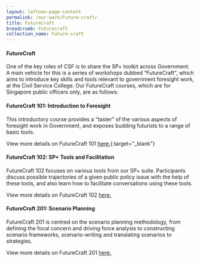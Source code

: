 ```yaml
---
layout: leftnav-page-content
permalink: /our-work/Future-craft/ 
title: Futurecraft
breadcrumb: Futurecraft
collection_name: Future-craft
---
```



#### **FutureCraft**

One of the key roles of CSF is to share the SP+ toolkit across Government. A main vehicle for this is a series of workshops dubbed “FutureCraft”, which aims to introduce key skills and tools relevant to government foresight work, at the Civil Service College. Our FutureCraft courses, which are for Singapore public officers only, are as follows:

#### **FutureCraft 101: Introduction to Foresight**

This introductory course provides  a “taster” of the various aspects of foresight work in Government, and exposes budding futurists to a range of basic tools. 

View more details on FutureCraft 101 [here.](https://www.cscollege.gov.sg/programmes/pages/display%20programme.aspx?ePID=43csqlr77lrpi9jsc776fjamhw){:target="_blank"}

#### **FutureCraft 102: SP+ Tools and Facilitation**

FutureCraft 102 focuses on various tools from our SP+ suite. Participants discuss possible trajectories of a given public policy issue with the help of these tools, and also learn how to facilitate conversations using these tools.

 View more details on FutureCraft 102 [here.](https://www.cscollege.gov.sg/programmes/Pages/Display%20Programme.aspx?ePID=8hsjspio5g699oc2ko6uvrn7vo)

#### **FutureCraft 201: Scenario Planning**

FutureCraft 201 is centred on the scenario planning methodology, from defining the focal concern and driving force analysis to constructing scenario frameworks, scenario-writing and translating scenarios to strategies.

View more details on FutureCraft 201 [here.](https://www.cscollege.gov.sg/programmes/Pages/Display%20Programme.aspx?ePID=dspjgw7irr13me14f3qejc26li)


